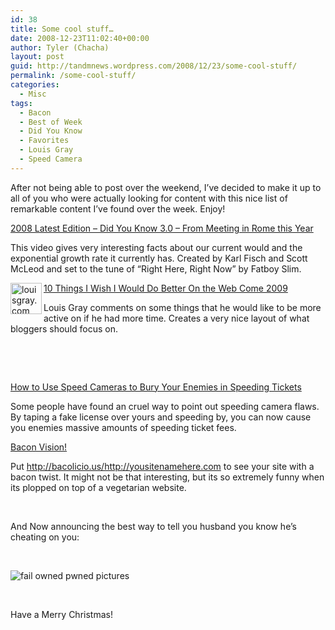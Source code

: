 ```yaml
---
id: 38
title: Some cool stuff…
date: 2008-12-23T11:02:40+00:00
author: Tyler (Chacha)
layout: post
guid: http://tandmnews.wordpress.com/2008/12/23/some-cool-stuff/
permalink: /some-cool-stuff/
categories:
  - Misc
tags:
  - Bacon
  - Best of Week
  - Did You Know
  - Favorites
  - Louis Gray
  - Speed Camera
---
```

After not being able to post over the weekend, I’ve decided to make it up to all of you who were actually looking for content with this nice list of remarkable content I’ve found over the week. Enjoy!

[2008 Latest Edition &#8211; Did You Know 3.0 &#8211; From Meeting in Rome this Year](http://www.youtube.com/watch?v=jpEnFwiqdx8)

[<img style="margin:0 10px 0 0" src="http://socialmedian.s3.amazonaws.com/story-images/2156373-73x73.jpeg" alt="" align="left" />](http://www.youtube.com/watch?v=jpEnFwiqdx8)This video gives very interesting facts about our current would and the exponential growth rate it currently has. Created by Karl Fisch and Scott McLeod and set to the tune of “Right Here, Right Now” by Fatboy Slim.

<!--more-->

[10 Things I Wish I Would Do Better On the Web Come 2009<img src="http://www.louisgray.com/graphics/lgraycom_100.jpg" border="0" alt="louisgray.com" width="50" height="50" align="left" />](http://www.louisgray.com/live/2008/12/10-things-i-wish-i-would-do-better-on.html)
  
Louis Gray comments on some things that he would like to be more active on if he had more time. Creates a very nice layout of what bloggers should focus on.

 

 

[How to Use Speed Cameras to Bury Your Enemies in Speeding Tickets](http://gizmodo.com/5115518/how-to-use-speed-cameras-to-bury-your-enemies-in-speeding-tickets)

Some people have found an cruel way to point out speeding camera flaws. By taping a fake license over yours and speeding by, you can now cause you enemies massive amounts of speeding ticket fees.

[Bacon Vision!](http://bacolicio.us/)

Put <http://bacolicio.us/http://yousitenamehere.com> to see your site with a bacon twist. It might not be that interesting, but its so extremely funny when its plopped on top of a vegetarian website.

 

And Now announcing the best way to tell you husband you know he&#8217;s cheating on you:

 

![fail owned pwned pictures](http://failblog.files.wordpress.com/2008/12/fail-owned-faithful-marriage-fail.jpg)

 

Have a Merry Christmas!